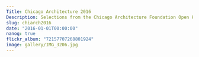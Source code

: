 ```yaml
---
Title: Chicago Architecture 2016
Description: Selections from the Chicago Architecture Foundation Open House 2016
slug: chiarch2016
date: "2016-01-01T00:00:00"
nanog: true
flickr_album: "72157707268801924"
image: gallery/IMG_3206.jpg
---
```

